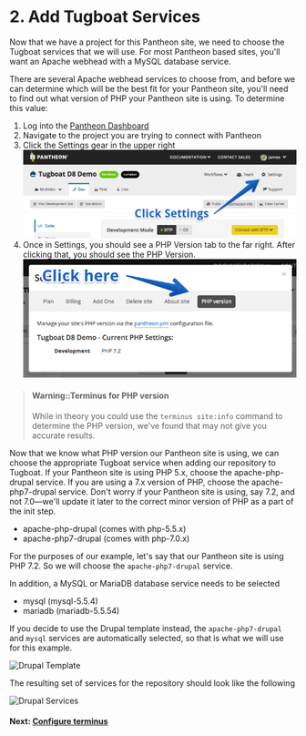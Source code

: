 # 2. Add Tugboat Services

Now that we have a project for this Pantheon site, we need to choose the Tugboat
services that we will use. For most Pantheon based sites, you'll want an Apache
webhead with a MySQL database service.

There are several Apache webhead services to choose from, and before we can
determine which will be the best fit for your Pantheon site, you'll need to find
out what version of PHP your Pantheon site is using. To determine this value:

1. Log into the [Pantheon Dashboard](https://dashboard.pantheon.io)
1. Navigate to the project you are trying to connect with Pantheon
1. Click the Settings gear in the upper right
![Click on Settings in Pantheon Dashboard](_images/pantheon-settings.png)
1. Once in Settings, you should see a PHP Version tab to the far right. After
clicking that, you should see the PHP Version.
![Click on PHP Version in Pantheon Settings](_images/pantheon-php-settings.png)


> #### Warning::Terminus for PHP version
> While in theory you could use the `terminus site:info` command to determine
> the PHP version, we've found that may not give you accurate results. 

Now that we know what PHP version our Pantheon site is using, we can choose the
appropriate Tugboat service when adding our repository to Tugboat. If your
Pantheon site is using PHP 5.x, choose the apache-php-drupal service. If you
are using a 7.x version of PHP, choose the apache-php7-drupal service. Don't
worry if your Pantheon site is using, say 7.2, and not 7.0—we'll update it later
to the correct minor version of PHP as a part of the init step. 

* apache-php-drupal (comes with php-5.5.x)
* apache-php7-drupal (comes with php-7.0.x)

For the purposes of our example, let's say that our Pantheon site is using PHP
7.2. So we will choose the `apache-php7-drupal` service. 

In addition, a MySQL or MariaDB database service needs to be selected

* mysql (mysql-5.5.4)
* mariadb (mariadb-5.5.54)

If you decide to use the Drupal template instead, the `apache-php7-drupal` and
`mysql` services are automatically selected, so that is what we will use for
this example.

![Drupal Template](../../drupal8/_images/drupal-template.png)

The resulting set of services for the repository should look like the following

![Drupal Services](../../drupal8/_images/drupal-services.png)

#### Next: [Configure terminus](../configure-terminus/index.md)
